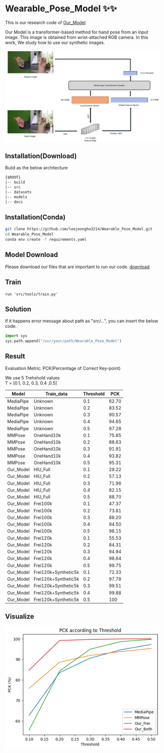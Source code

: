 # Wearable_Pose_Model ✨✨


This is our research code of [Our_Model](docs/2022_KSCI.pdf). 

Our Model is a transformer-based method for hand pose from an input image. 
This image is obtained from wrist-attached RGB camera.
In this work, We study how to use our synthetic images.

 <img src="docs/model.png" width="650"> 

## Installation(Download)
Build as the below architecture 
```
{$ROOT}
|-- build
|-- src
|-- datasets
|-- models
|-- docs
```

## Installation(Conda)
```bash
git clone https://github.com/leejeongho3214/Wearable_Pose_Model.git
cd Wearable_Pose_Model
conda env create -f requirements.yaml
```

## Model Download
Please download our files that are important to run our code. [download](https://dkuniv-my.sharepoint.com/:f:/g/personal/72210297_dankook_ac_kr/Em6dacaP1AlNmTAmaBbX2osBxkTx8km8k7BeHT2d-TWF5A?e=poqt1A)

## Train
```
run 'src/tools/train.py'
```
## Solution
If it happens error message about path as "src/...", you can insert the below code.
```python
import sys
sys.path.append("/usr/your/path/Wearable_Pose_Model")
```

## Result
Evaluation Metric: PCK(Percentage of Correct Key-point)

We use 5 Trehshold values\
T = [0.1, 0.2, 0.3, 0.4 ,0.5]

|Model|Train_data|Threshold|PCK|
|-----|------|------|------|
|MediaPipe|Unknown|0.1|62.70|
|MediaPipe|Unknown|0.2|83.52|
|MediaPipe|Unknown|0.3|90.57|
|MediaPipe|Unknown|0.4|94.65|
|MediaPipe|Unknown|0.5|97.28|
|MMPose|OneHand10k|0.1|75.85|
|MMPose|OneHand10k|0.2|88.63|
|MMPose|OneHand10k|0.3|91.91|
|MMPose|OneHand10k|0.4|93.82|
|MMPose|OneHand10k|0.5|95.31|
|Our_Model|HIU_Full|0.1|29.22|
|Our_Model|HIU_Full|0.2|57.13|
|Our_Model|HIU_Full|0.3|71.96|
|Our_Model|HIU_Full|0.4|82.15|
|Our_Model|HIU_Full|0.5|88.70|
|Our_Model|Frei100k|0.1|47.37|
|Our_Model|Frei100k|0.2|73.81|
|Our_Model|Frei100k|0.3|88.20|
|Our_Model|Frei100k|0.4|94.50|
|Our_Model|Frei100k|0.5|98.15|
|Our_Model|Frei120k|0.1|55.53|
|Our_Model|Frei120k|0.2|84.31|
|Our_Model|Frei120k|0.3|94.94|
|Our_Model|Frei120k|0.4|98.64|
|Our_Model|Frei120k|0.5|99.75|
|Our_Model|Frei120k+Synthetic5k|0.1|72.33|
|Our_Model|Frei120k+Synthetic5k|0.2|97.78|
|Our_Model|Frei120k+Synthetic5k|0.3|99.51|
|Our_Model|Frei120k+Synthetic5k|0.4|99.88|
|Our_Model|Frei120k+Synthetic5k|0.5|100|





## Visualize
 <img src="docs/output.png" width="650"> 

